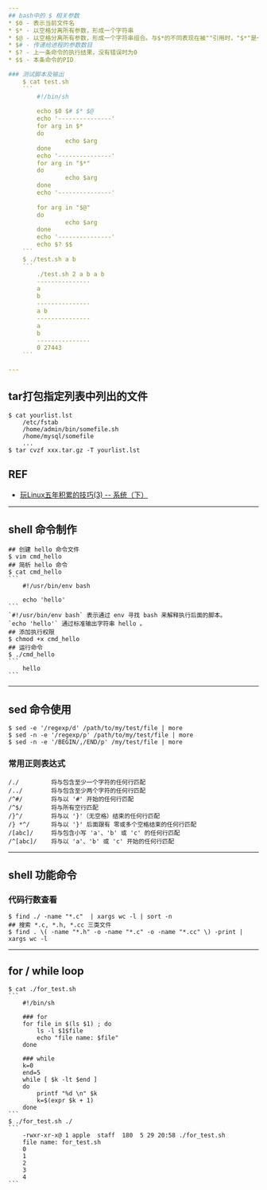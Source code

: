 ```yaml
---
## bash中的 $ 相关参数 
* $0 - 表示当前文件名
* $* - 以空格分离所有参数，形成一个字符串
* $@ - 以空格分离所有参数，形成一个字符串组合。与$*的不同表现在被""引用时，"$*"是一个字符串，而"$@"则包含多个字符串
* $# - 传递给进程的参数数目
* $? - 上一条命令的执行结果，没有错误时为0
* $$ - 本条命令的PID

### 测试脚本及输出
    $ cat test.sh 
    ```
        #!/bin/sh
        
        echo $0 $# $* $@
        echo '---------------'
        for arg in $*
        do
                echo $arg
        done
        echo '---------------'
        for arg in "$*"
        do
                echo $arg
        done
        echo '---------------'
        
        for arg in "$@"
        do
                echo $arg
        done
        echo '---------------'
        echo $? $$
    ```
    $ ./test.sh a b
    ```
        ./test.sh 2 a b a b
        ---------------
        a
        b
        ---------------
        a b
        ---------------
        a
        b
        ---------------
        0 27443
    ```

---
```

##  tar打包指定列表中列出的文件
    $ cat yourlist.lst  
        /etc/fstab  
        /home/admin/bin/somefile.sh  
        /home/mysql/somefile  
        ...  
    $ tar cvzf xxx.tar.gz -T yourlist.lst  

## REF
* [玩Linux五年积累的技巧(3) -- 系统（下）](http://blog.csdn.net/gaopenghigh/article/details/8654084)

---
## shell 命令制作
    ## 创建 hello 命令文件
    $ vim cmd_hello
    ## 简析 hello 命令
    $ cat cmd_hello
    ```
        #!/usr/bin/env bash
    
        echo 'hello'
    ```
    `#!/usr/bin/env bash` 表示通过 env 寻找 bash 来解释执行后面的脚本。
    `echo 'hello'` 通过标准输出字符串 hello 。    
    ## 添加执行权限
    $ chmod +x cmd_hello
    ## 运行命令
    $ ./cmd_hello
    ```
        hello
    ```

---
## sed 命令使用
    $ sed -e '/regexp/d' /path/to/my/test/file | more
    $ sed -n -e '/regexp/p' /path/to/my/test/file | more
    $ sed -n -e '/BEGIN/,/END/p' /my/test/file | more
### 常用正则表达式
    /./         将与包含至少一个字符的任何行匹配
    /../        将与包含至少两个字符的任何行匹配
    /^#/        将与以 '#' 开始的任何行匹配
    /^$/        将与所有空行匹配
    /}^/        将与以 '}'（无空格）结束的任何行匹配
    /} *^/      将与以 '}' 后面跟有 零或多个空格结束的任何行匹配
    /[abc]/     将与包含小写 'a'、'b' 或 'c' 的任何行匹配
    /^[abc]/    将与以 'a'、'b' 或 'c' 开始的任何行匹配 

---
## shell 功能命令
### 代码行数查看
    $ find ./ -name "*.c"  | xargs wc -l | sort -n
    ## 搜索 *.c, *.h, *.cc 三类文件
    $ find . \( -name "*.h" -o -name "*.c" -o -name "*.cc" \) -print | xargs wc -l 

---
## for / while loop
    $ cat ./for_test.sh
    ```
        #!/bin/sh
        
        ### for
        for file in $(ls $1) ; do
            ls -l $1$file
            echo "file name: $file"
        done
        
        ### while
        k=0
        end=5
        while [ $k -lt $end ]
        do
            printf "%d \n" $k
            k=$(expr $k + 1)
        done
    ```
    $ ./for_test.sh ./
    ```
        -rwxr-xr-x@ 1 apple  staff  180  5 29 20:58 ./for_test.sh
        file name: for_test.sh
        0 
        1 
        2 
        3 
        4 
    ```